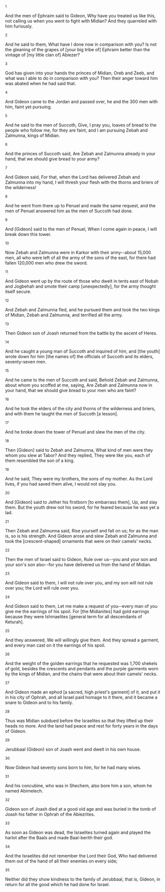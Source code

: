 <sup>1</sup> 

And the men of Ephraim said to Gideon, Why have you treated us like this, not calling us when you went to fight with Midian? And they quarreled with him furiously. 

<sup>2</sup> 

And he said to them, What have I done now in comparison with you? Is not the gleaning of the grapes of [your big tribe of] Ephraim better than the vintage of [my little clan of] Abiezer? 

<sup>3</sup> 

God has given into your hands the princes of Midian, Oreb and Zeeb, and what was I able to do in comparison with you? Then their anger toward him was abated when he had said that. 

<sup>4</sup> 

And Gideon came to the Jordan and passed over, he and the 300 men with him, faint yet pursuing. 

<sup>5</sup> 

And he said to the men of Succoth, Give, I pray you, loaves of bread to the people who follow me, for they are faint, and I am pursuing Zebah and Zalmunna, kings of Midian. 

<sup>6</sup> 

And the princes of Succoth said, Are Zebah and Zalmunna already in your hand, that we should give bread to your army? 

<sup>7</sup> 

And Gideon said, For that, when the Lord has delivered Zebah and Zalmunna into my hand, I will thresh your flesh with the thorns and briers of the wilderness! 

<sup>8</sup> 

And he went from there up to Penuel and made the same request, and the men of Penuel answered him as the men of Succoth had done. 

<sup>9</sup> 

And [Gideon] said to the men of Penuel, When I come again in peace, I will break down this tower. 

<sup>10</sup> 

Now Zebah and Zalmunna were in Karkor with their army--about 15,000 men, all who were left of all the army of the sons of the east, for there had fallen 120,000 men who drew the sword. 

<sup>11</sup> 

And Gideon went up by the route of those who dwelt in tents east of Nobah and Jogbehah and smote their camp [unexpectedly], for the army thought itself secure. 

<sup>12</sup> 

And Zebah and Zalmunna fled, and he pursued them and took the two kings of Midian, Zebah and Zalmunna, and terrified all the army. 

<sup>13</sup> 

Then Gideon son of Joash returned from the battle by the ascent of Heres. 

<sup>14</sup> 

And he caught a young man of Succoth and inquired of him, and [the youth] wrote down for him [the names of] the officials of Succoth and its elders, seventy-seven men. 

<sup>15</sup> 

And he came to the men of Succoth and said, Behold Zebah and Zalmunna, about whom you scoffed at me, saying, Are Zebah and Zalmunna now in your hand, that we should give bread to your men who are faint? 

<sup>16</sup> 

And he took the elders of the city and thorns of the wilderness and briers, and with them he taught the men of Succoth [a lesson]. 

<sup>17</sup> 

And he broke down the tower of Penuel and slew the men of the city. 

<sup>18</sup> 

Then [Gideon] said to Zebah and Zalmunna, What kind of men were they whom you slew at Tabor? And they replied, They were like you, each of them resembled the son of a king. 

<sup>19</sup> 

And he said, They were my brothers, the sons of my mother. As the Lord lives, if you had saved them alive, I would not slay you. 

<sup>20</sup> 

And [Gideon] said to Jether his firstborn [to embarrass them], Up, and slay them. But the youth drew not his sword, for he feared because he was yet a lad. 

<sup>21</sup> 

Then Zebah and Zalmunna said, Rise yourself and fall on us; for as the man is, so is his strength. And Gideon arose and slew Zebah and Zalmunna and took the [crescent-shaped] ornaments that were on their camels' necks. 

<sup>22</sup> 

Then the men of Israel said to Gideon, Rule over us--you and your son and your son's son also--for you have delivered us from the hand of Midian. 

<sup>23</sup> 

And Gideon said to them, I will not rule over you, and my son will not rule over you; the Lord will rule over you. 

<sup>24</sup> 

And Gideon said to them, Let me make a request of you--every man of you give me the earrings of his spoil. For [the Midianites] had gold earrings because they were Ishmaelites [general term for all descendants of Keturah]. 

<sup>25</sup> 

And they answered, We will willingly give them. And they spread a garment, and every man cast on it the earrings of his spoil. 

<sup>26</sup> 

And the weight of the golden earrings that he requested was 1,700 shekels of gold, besides the crescents and pendants and the purple garments worn by the kings of Midian, and the chains that were about their camels' necks. 

<sup>27</sup> 

And Gideon made an ephod [a sacred, high priest's garment] of it, and put it in his city of Ophrah, and all Israel paid homage to it there, and it became a snare to Gideon and to his family. 

<sup>28</sup> 

Thus was Midian subdued before the Israelites so that they lifted up their heads no more. And the land had peace and rest for forty years in the days of Gideon. 

<sup>29</sup> 

Jerubbaal (Gideon) son of Joash went and dwelt in his own house. 

<sup>30</sup> 

Now Gideon had seventy sons born to him, for he had many wives. 

<sup>31</sup> 

And his concubine, who was in Shechem, also bore him a son, whom he named Abimelech. 

<sup>32</sup> 

Gideon son of Joash died at a good old age and was buried in the tomb of Joash his father in Ophrah of the Abiezrites. 

<sup>33</sup> 

As soon as Gideon was dead, the Israelites turned again and played the harlot after the Baals and made Baal-berith their god. 

<sup>34</sup> 

And the Israelites did not remember the Lord their God, Who had delivered them out of the hand of all their enemies on every side; 

<sup>35</sup> 

Neither did they show kindness to the family of Jerubbaal, that is, Gideon, in return for all the good which he had done for Israel.